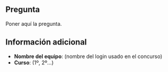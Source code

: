 ## Pregunta

Poner aquí la pregunta.

## Información adicional

* **Nombre del equipo**: (nombre del login usado en el concurso)
* **Curso**: (1º, 2º...)